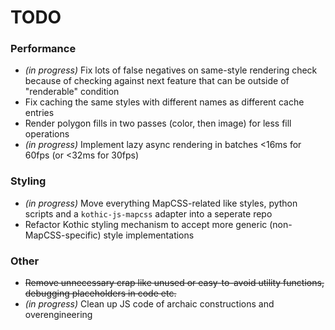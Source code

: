 TODO
====

### Performance

 * _(in progress)_ Fix lots of false negatives on same-style rendering check because of checking against next feature that can be outside of "renderable" condition
 * Fix caching the same styles with different names as different cache entries
 * Render polygon fills in two passes (color, then image) for less fill operations
 * _(in progress)_ Implement lazy async rendering in batches <16ms for 60fps (or <32ms for 30fps)

### Styling

 * _(in progress)_ Move everything MapCSS-related like styles, python scripts and a `kothic-js-mapcss` adapter into a seperate repo
 * Refactor Kothic styling mechanism to accept more generic (non-MapCSS-specific) style implementations

### Other

 * ~~Remove unnecessary crap like unused or easy-to-avoid utility functions, debugging placeholders in code etc.~~
 * _(in progress)_ Clean up JS code of archaic constructions and overengineering

